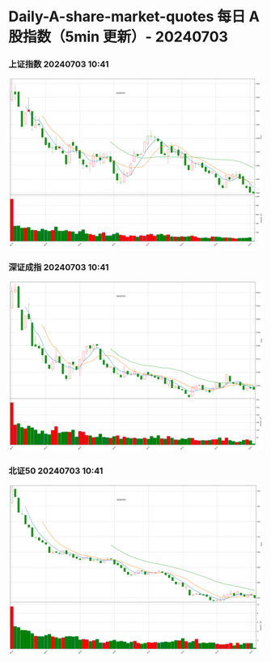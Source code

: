 
# Daily-A-share-market-quotes 每日 A 股指数（5min 更新）- 20240703

### 上证指数 20240703 10:41
![](./fig/2024/7/20240703-sh000001.png)

### 深证成指 20240703 10:41
![](./fig/2024/7/20240703-sz399001.png)

### 北证50 20240703 10:41
![](./fig/2024/7/20240703-bj899050.png)
